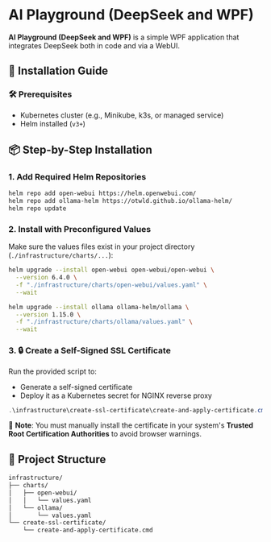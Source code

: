 ﻿# AI Playground (DeepSeek and WPF)

**AI Playground (DeepSeek and WPF)** is a simple WPF application that integrates DeepSeek both in code and via a WebUI.

## 🚀 Installation Guide

### 🛠 Prerequisites

- Kubernetes cluster (e.g., Minikube, k3s, or managed service)
- Helm installed (`v3+`)

## 📦 Step-by-Step Installation

### 1. Add Required Helm Repositories

```bash
helm repo add open-webui https://helm.openwebui.com/
helm repo add ollama-helm https://otwld.github.io/ollama-helm/
helm repo update
```

### 2. Install with Preconfigured Values

Make sure the values files exist in your project directory (`./infrastructure/charts/...`):

```bash
helm upgrade --install open-webui open-webui/open-webui \
  --version 6.4.0 \
  -f "./infrastructure/charts/open-webui/values.yaml" \
  --wait

helm upgrade --install ollama ollama-helm/ollama \
  --version 1.15.0 \
  -f "./infrastructure/charts/ollama/values.yaml" \
  --wait
```

### 3. 🔒 Create a Self-Signed SSL Certificate

Run the provided script to:

- Generate a self-signed certificate
- Deploy it as a Kubernetes secret for NGINX reverse proxy

```powershell
.\infrastructure\create-ssl-certificate\create-and-apply-certificate.cmd
```

🧠 **Note**: You must manually install the certificate in your system's **Trusted Root Certification Authorities** to avoid browser warnings.



## 📂 Project Structure

```bash
infrastructure/
├── charts/
│   ├── open-webui/
│   │   └── values.yaml
│   └── ollama/
│       └── values.yaml
└── create-ssl-certificate/
    └── create-and-apply-certificate.cmd
```
